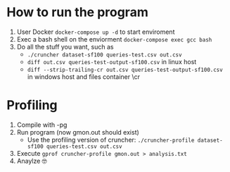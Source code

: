
# How to run the program

1. User Docker `docker-compose up -d` to start enviroment
2. Exec a bash shell on the enviorment `docker-compose exec gcc bash`
3. Do all the stuff you want, such as
   - `./cruncher dataset-sf100 queries-test.csv out.csv`
   - `diff out.csv queries-test-output-sf100.csv` in linux host
   - `diff --strip-trailing-cr out.csv queries-test-output-sf100.csv` in windows host and files container \cr

# Profiling

1. Compile with -pg
2. Run program (now gmon.out should exist)
   - Use the profiling version of cruncher: `./cruncher-profile dataset-sf100 queries-test.csv out.csv`
3. Execute `gprof cruncher-profile gmon.out > analysis.txt`
4. Anaylze 🤓
